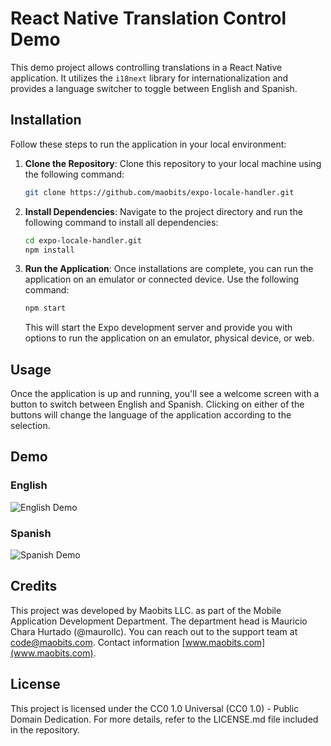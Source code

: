 # React Native Translation Control Demo

This demo project allows controlling translations in a React Native application. It utilizes the `i18next` library for internationalization and provides a language switcher to toggle between English and Spanish.

## Installation

Follow these steps to run the application in your local environment:

1. **Clone the Repository**: Clone this repository to your local machine using the following command:

   ```bash
   git clone https://github.com/maobits/expo-locale-handler.git
   ```

2. **Install Dependencies**: Navigate to the project directory and run the following command to install all dependencies:

   ```bash
   cd expo-locale-handler.git
   npm install
   ```

3. **Run the Application**: Once installations are complete, you can run the application on an emulator or connected device. Use the following command:

   ```bash
   npm start
   ```

   This will start the Expo development server and provide you with options to run the application on an emulator, physical device, or web.

## Usage

Once the application is up and running, you'll see a welcome screen with a button to switch between English and Spanish. Clicking on either of the buttons will change the language of the application according to the selection.

## Demo

### English
![English Demo](https://i.ibb.co/Ss4Xxzc/expo-locale-handler-demo-en.jpg)

### Spanish
![Spanish Demo](https://i.ibb.co/tMTV94C/expo-locale-handler-demo-es.jpg)

## Credits

This project was developed by Maobits LLC. as part of the Mobile Application Development Department. The department head is Mauricio Chara Hurtado (@maurollc). You can reach out to the support team at code@maobits.com. Contact information [www.maobits.com](www.maobits.com).

## License

This project is licensed under the CC0 1.0 Universal (CC0 1.0) - Public Domain Dedication. For more details, refer to the LICENSE.md file included in the repository.
